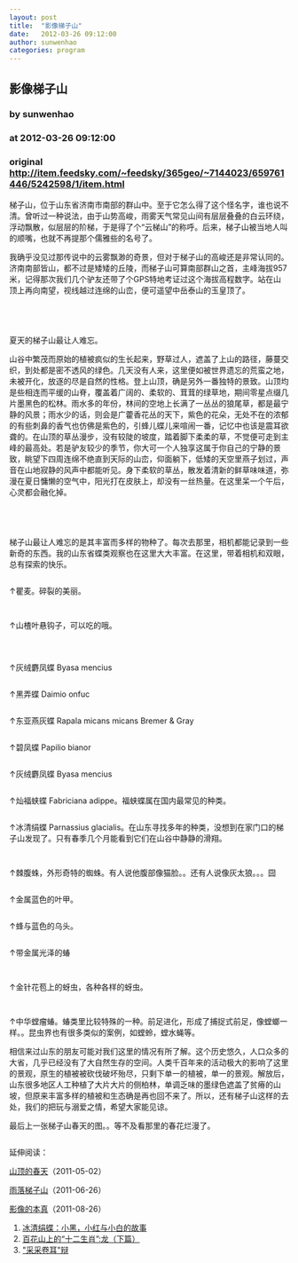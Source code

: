 ```yaml
---
layout: post
title:  "影像梯子山"
date:   2012-03-26 09:12:00
author: sunwenhao
categories: program
---
```


## 影像梯子山
### by sunwenhao
### at 2012-03-26 09:12:00
### original <http://item.feedsky.com/~feedsky/365geo/~7144023/659761446/5242598/1/item.html>

<p>梯子山，位于山东省济南市南部的群山中。至于它怎么得了这个怪名字，谁也说不清。曾听过一种说法，由于山势高峻，雨雾天气常见山间有层层叠叠的白云环绕，浮动飘散，似层层的阶梯，于是得了个“云梯山”的称呼。后来，梯子山被当地人叫的顺嘴，也就不再提那个儒雅些的名号了。</p>
<p>我确乎没见过那传说中的云雾飘渺的奇景，但对于梯子山的高峻还是非常认同的。济南南部皆山，都不过是矮矮的丘陵，而梯子山可算南部群山之首，主峰海拔957米，记得那次我们几个驴友还带了个GPS特地考证过这个海拔高程数字。站在山顶上再向南望，视线越过连绵的山峦，便可遥望中岳泰山的玉皇顶了。</p>
<p><span></span></p>
<p><img src="http://pic.yupoo.com/bowuxue/BQhdGHrX/medish.jpg" alt=""></p>
<p><img src="http://pic.yupoo.com/bowuxue/BQhdHm1L/medish.jpg" alt=""></p>
<p><img src="http://pic.yupoo.com/bowuxue/BQhdH7aK/medish.jpg" alt=""></p>
<p><img src="http://pic.yupoo.com/bowuxue/BQhdHB4s/medish.jpg" alt=""></p>
<p>夏天的梯子山最让人难忘。</p>
<p>山谷中繁茂而原始的植被疯似的生长起来，野草过人，遮盖了上山的路径，藤蔓交织，到处都是密不透风的绿色。几天没有人来，这里便如被世界遗忘的荒蛮之地，未被开化，放逐的尽是自然的性格。登上山顶，确是另外一番独特的景致。山顶均是些相连而平缓的山脊，覆盖着广阔的、柔软的、茸茸的绿草地，期间零星点缀几片墨黑色的松林。雨水多的年份，林间的空地上长满了一丛丛的狼尾草，都是最宁静的风景；雨水少的话，则会是广藿香花丛的天下，紫色的花朵，无处不在的浓郁的有些刺鼻的香气也仿佛是紫色的，引蜂儿蝶儿来喧闹一番，记忆中也该是震耳欲聋的。在山顶的草丛漫步，没有较陡的坡度，踏着脚下柔柔的草，不觉便可走到主峰的最高处。若是驴友较少的季节，你大可一个人独享这属于你自己的宁静的景致，眺望下四周连绵不绝直到天际的山峦，仰面躺下，低矮的天空里燕子划过，声音在山地寂静的风声中都能听见。身下柔软的草丛，散发着清新的鲜草味味道，弥漫在夏日慵懒的空气中，阳光打在皮肤上，却没有一丝热量。在这里呆一个午后，心灵都会融化掉。</p>
<p><img src="http://pic.yupoo.com/bowuxue/BQhdHxpr/medish.jpg" alt=""></p>
<p><img src="http://pic.yupoo.com/bowuxue/BQhdHUm2/medish.jpg" alt=""></p>
<p><img src="http://pic.yupoo.com/bowuxue/BQhdIsaE/medish.jpg" alt=""></p>
<p><img src="http://pic.yupoo.com/bowuxue/BQhdIFup/DVd59.jpg" alt=""></p>
<p>梯子山最让人难忘的是其丰富而多样的物种了。每次去那里，相机都能记录到一些新奇的东西。我的山东省蝶类观察也在这里大大丰富。在这里，带着相机和双眼，总有探索的快乐。</p>
<p><img src="http://pic.yupoo.com/bowuxue/BQhdJG0p/RbfKf.jpg" alt=""></p>
<p>↑瞿麦。碎裂的美丽。</p>
<p><img src="http://pic.yupoo.com/bowuxue/BQhdJiqy/medish.jpg" alt=""></p>
<p><img src="http://pic.yupoo.com/bowuxue/BQhdJrN4/medish.jpg" alt=""></p>
<p>↑山楂叶悬钩子，可以吃的哦。</p>
<p><img src="http://pic.yupoo.com/bowuxue/BQhdJIEt/medish.jpg" alt=""></p>
<p><img src="http://pic.yupoo.com/bowuxue/BQhdKpfe/1L0Wa.jpg" alt=""></p>
<p><img src="http://pic.yupoo.com/bowuxue/BQhdKySq/medish.jpg" alt=""></p>
<p>↑灰绒麝凤蝶 Byasa mencius</p>
<p><img src="http://pic.yupoo.com/bowuxue/BQhdL0Au/medish.jpg" alt=""></p>
<p>↑黑弄蝶 Daimio onfuc</p>
<p><img src="http://pic.yupoo.com/bowuxue/BQhdLydh/medish.jpg" alt=""></p>
<p>↑东亚燕灰蝶 Rapala micans micans Bremer &amp; Gray</p>
<p><img src="http://pic.yupoo.com/bowuxue/BQhdLb1a/medish.jpg" alt=""></p>
<p>↑碧凤蝶 Papilio bianor</p>
<p><img src="http://pic.yupoo.com/bowuxue/BQhdLE8W/medish.jpg" alt=""></p>
<p>↑灰绒麝凤蝶 Byasa mencius</p>
<p><img src="http://pic.yupoo.com/bowuxue/BQhdLM1a/medish.jpg" alt=""></p>
<p>↑灿福蛱蝶 Fabriciana adippe。福蛱蝶属在国内最常见的种类。</p>
<p><img src="http://pic.yupoo.com/bowuxue/BQhdMAyu/medish.jpg" alt=""></p>
<p>↑冰清绢蝶 Parnassius glacialis。在山东寻找多年的种类，没想到在家门口的梯子山发现了。只有春季几个月能看到它们在山谷中静静的滑翔。</p>
<p><img src="http://pic.yupoo.com/bowuxue/BQhdMJOa/medish.jpg" alt=""></p>
<p><img src="http://pic.yupoo.com/bowuxue/BQhdMSiT/medish.jpg" alt=""></p>
<p>↑棘腹蛛，外形奇特的蜘蛛。有人说他腹部像猫脸。。还有人说像灰太狼。。。囧</p>
<p><img src="http://pic.yupoo.com/bowuxue/BQhdMn7C/medish.jpg" alt=""></p>
<p>↑金属蓝色的叶甲。</p>
<p><img src="http://pic.yupoo.com/bowuxue/BQhdN9VA/medish.jpg" alt=""></p>
<p>↑蜂与蓝色的乌头。</p>
<p><img src="http://pic.yupoo.com/bowuxue/BQhdMH0y/medish.jpg" alt=""></p>
<p>↑带金属光泽的蝽</p>
<p><img src="http://pic.yupoo.com/bowuxue/BQhdNoKS/q92cP.jpg" alt=""></p>
<p><img src="http://pic.yupoo.com/bowuxue/BQhdNp81/medish.jpg" alt=""></p>
<p>↑金针花苞上的蚜虫，各种各样的蚜虫。</p>
<p><img src="http://pic.yupoo.com/bowuxue/BQhdNsJO/medish.jpg" alt=""></p>
<p><img src="http://pic.yupoo.com/bowuxue/BQhdNDxQ/medish.jpg" alt=""></p>
<p>↑中华螳瘤蝽。蝽类里比较特殊的一种。前足进化，形成了捕捉式前足，像螳螂一样。。昆虫界也有很多类似的案例，如螳蛉，螳水蝇等。</p>
<p>相信来过山东的朋友可能对我们这里的情况有所了解。这个历史悠久，人口众多的大省，几乎已经没有了大自然生存的空间。人类千百年来的活动极大的影响了这里的景观，原生的植被被砍伐破坏殆尽，只剩下单一的植被，单一的景观。解放后，山东很多地区人工种植了大片大片的侧柏林，单调乏味的墨绿色遮盖了贫瘠的山坡，但原来丰富多样的植被和生态确是再也回不来了。所以，还有梯子山这样的去处，我们的把玩与溺爱之情，希望大家能见谅。</p>
<p>最后上一张梯子山春天的图。。等不及看那里的春花烂漫了。</p>
<p><img src="http://pic.yupoo.com/bowuxue/BQhdOE9G/hBcu1.jpg" alt=""></p>
<p>延伸阅读：</p>
<p><a href="http://www.douban.com/note/148583246/">山顶的春天</a>（2011-05-02）</p>
<p><a href="http://www.douban.com/note/158327562/">雨落梯子山</a>（2011-06-26）</p>
<p><a href="http://www.douban.com/note/169186651/">影像的本真</a>（2011-08-26）</p>
<ol>
<li><a href="http://www.365geo.com/227.html" rel="bookmark" title="冰清绢蝶：小黑，小红与小白的故事">冰清绢蝶：小黑，小红与小白的故事</a></li>
<li><a href="http://www.365geo.com/220.html" rel="bookmark" title="百花山上的“十二生肖”:龙（下篇）">百花山上的“十二生肖”:龙（下篇）</a></li>
<li><a href="http://www.365geo.com/113.html" rel="bookmark" title="&quot;采采卷耳&quot;辩">&quot;采采卷耳&quot;辩</a></li>
</ol><img src="http://www1.feedsky.com/t1/659761446/365geo/feedsky/s.gif?r=http://item.feedsky.com/~feedsky/365geo/~7144023/659761446/5242598/1/item.html" border="0" height="0" width="0">
